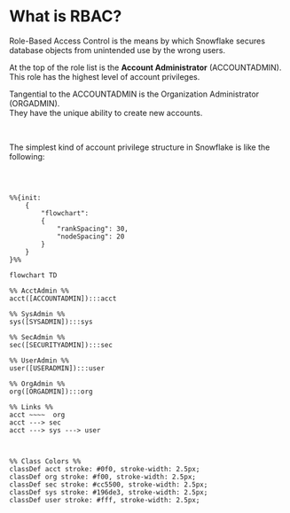 # What is RBAC?

Role-Based Access Control is the means by which Snowflake secures database objects from 
unintended use by the wrong users.  

At the top of the role list is the **Account Administrator** (ACCOUNTADMIN).  
This role has the highest level of account privileges.  

Tangential to the ACCOUNTADMIN is the Organization Administrator (ORGADMIN).  
They have the unique ability to create new accounts. 

<br/>

The simplest kind of account privilege structure in Snowflake is like the following:

<br/>

```mermaid

%%{init:
    {
        "flowchart": 
        {
            "rankSpacing": 30,
            "nodeSpacing": 20
        }
    }
}%%

flowchart TD

%% AcctAdmin %%
acct([ACCOUNTADMIN]):::acct

%% SysAdmin %%
sys([SYSADMIN]):::sys

%% SecAdmin %%
sec([SECURITYADMIN]):::sec

%% UserAdmin %%
user([USERADMIN]):::user

%% OrgAdmin %%
org([ORGADMIN]):::org

%% Links %%
acct ~~~~  org
acct ---> sec
acct ---> sys ---> user



%% Class Colors %%
classDef acct stroke: #0f0, stroke-width: 2.5px;
classDef org stroke: #f00, stroke-width: 2.5px;
classDef sec stroke: #cc5500, stroke-width: 2.5px;
classDef sys stroke: #196de3, stroke-width: 2.5px;
classDef user stroke: #fff, stroke-width: 2.5px;
```